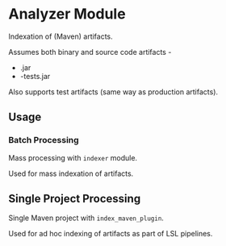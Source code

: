 # Analyzer Module

Indexation of (Maven) artifacts.

Assumes both binary and source code artifacts -

* .jar
* -tests.jar

Also supports test artifacts (same way as production artifacts).

## Usage

### Batch Processing

Mass processing with `indexer` module.

Used for mass indexation of artifacts.

## Single Project Processing

Single Maven project with `index_maven_plugin`.

Used for ad hoc indexing of artifacts as part of LSL pipelines.